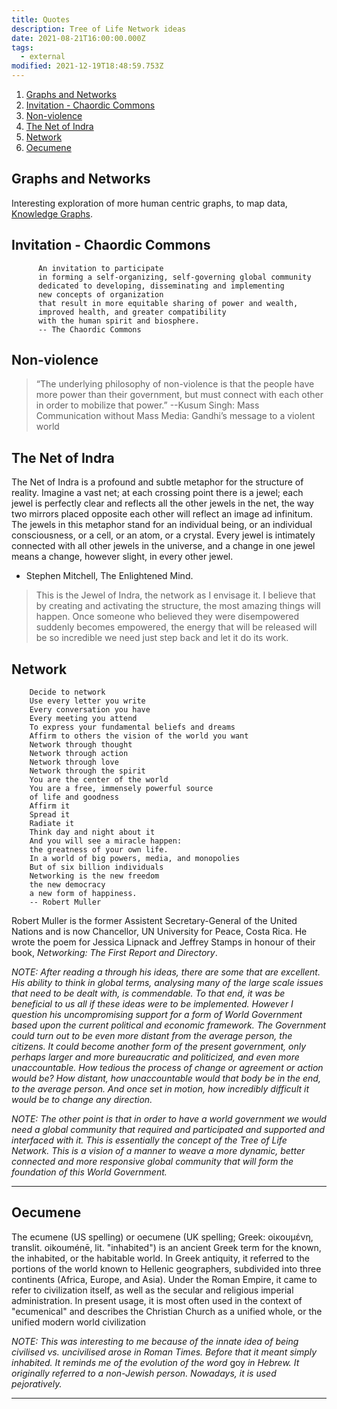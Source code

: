```yaml
---
title: Quotes
description: Tree of Life Network ideas
date: 2021-08-21T16:00:00.000Z
tags:
  - external
modified: 2021-12-19T18:48:59.753Z
---
```


1. [Graphs and Networks](#graphs-and-networks)
2. [Invitation - Chaordic Commons](#invitation---chaordic-commons)
3. [Non-violence](#non-violence)
4. [The Net of Indra](#the-net-of-indra)
5. [Network](#network)
6. [Oecumene](#oecumene)

## Graphs and Networks

Interesting exploration of more human centric graphs, to map data, [Knowledge Graphs](https://shapeofdata.wordpress.com/2013/08/13/graphs-and-networks/comment-page-1/).

## Invitation - Chaordic Commons

```
      An invitation to participate
      in forming a self-organizing, self-governing global community
      dedicated to developing, disseminating and implementing
      new concepts of organization
      that result in more equitable sharing of power and wealth,
      improved health, and greater compatibility
      with the human spirit and biosphere.
      -- The Chaordic Commons
```

## Non-violence

> “The underlying philosophy of non-violence is that the people have more power than their government, but must connect with each other in order to mobilize that power.”
> --Kusum Singh: Mass Communication without Mass Media: Gandhi’s message to a violent world

## The Net of Indra

The Net of Indra is a profound and subtle metaphor for the structure of reality. Imagine a vast net; at each crossing point there is a jewel; each jewel is perfectly clear and reflects all the other jewels in the net, the way two mirrors placed opposite each other will reflect an image ad infinitum. The jewels in this metaphor stand for an individual being, or an individual consciousness, or a cell, or an atom, or a crystal. Every jewel is intimately connected with all other jewels in the universe, and a change in one jewel means a change, however slight, in every other jewel.

- Stephen Mitchell, The Enlightened Mind.

> This is the Jewel of Indra, the network as I envisage it. I believe that by creating and activating the structure, the most amazing things will happen. Once someone who believed they were disempowered suddenly becomes empowered, the energy that will be released will be so incredible we need just step back and let it do its work.

## Network

```
    Decide to network
    Use every letter you write
    Every conversation you have
    Every meeting you attend
    To express your fundamental beliefs and dreams
    Affirm to others the vision of the world you want
    Network through thought
    Network through action
    Network through love
    Network through the spirit
    You are the center of the world
    You are a free, immensely powerful source
    of life and goodness
    Affirm it
    Spread it
    Radiate it
    Think day and night about it
    And you will see a miracle happen:
    the greatness of your own life.
    In a world of big powers, media, and monopolies
    But of six billion individuals
    Networking is the new freedom
    the new democracy
    a new form of happiness.
    -- Robert Muller
```

Robert Muller is the former Assistent Secretary-General of the United Nations and is now Chancellor, UN University for Peace, Costa Rica. He wrote the poem for Jessica Lipnack and Jeffrey Stamps in honour of their book, _Networking: The First Report and Directory_.

_NOTE: After reading a through his ideas, there are some that are excellent. His ability to think in global terms, analysing many of the large scale issues that need to be dealt with, is commendable. To that end, it was be beneficial to us all if these ideas were to be implemented. However I question his uncompromising support for a form of World Government based upon the current political and economic framework. The Government could turn out to be even more distant from the average person, the citizens. It could become another form of the present government, only perhaps larger and more bureaucratic and politicized, and even more unaccountable. How tedious the process of change or agreement or action would be? How distant, how unaccountable would that body be in the end, to the average person. And once set in motion, how incredibly difficult it would be to change any direction._

_NOTE: The other point is that in order to have a world government we would need a global community that required and participated and supported and interfaced with it. This is essentially the concept of the Tree of Life Network. This is a vision of a manner to weave a more dynamic, better connected and more responsive global community that will form the foundation of this World Government._

---

## Oecumene

The ecumene (US spelling) or oecumene (UK spelling; Greek: οἰκουμένη, translit. oikouménē, lit. "inhabited") is an ancient Greek term for the known, the inhabited, or the habitable world. In Greek antiquity, it referred to the portions of the world known to Hellenic geographers, subdivided into three continents (Africa, Europe, and Asia). Under the Roman Empire, it came to refer to civilization itself, as well as the secular and religious imperial administration. In present usage, it is most often used in the context of "ecumenical" and describes the Christian Church as a unified whole, or the unified modern world civilization

_NOTE: This was interesting to me because of the innate idea of being civilised vs. uncivilised arose in Roman Times. Before that it meant simply inhabited. It reminds me of the evolution of the word_ goy _in Hebrew. It originally referred to a non-Jewish person. Nowadays, it is used pejoratively._

---
